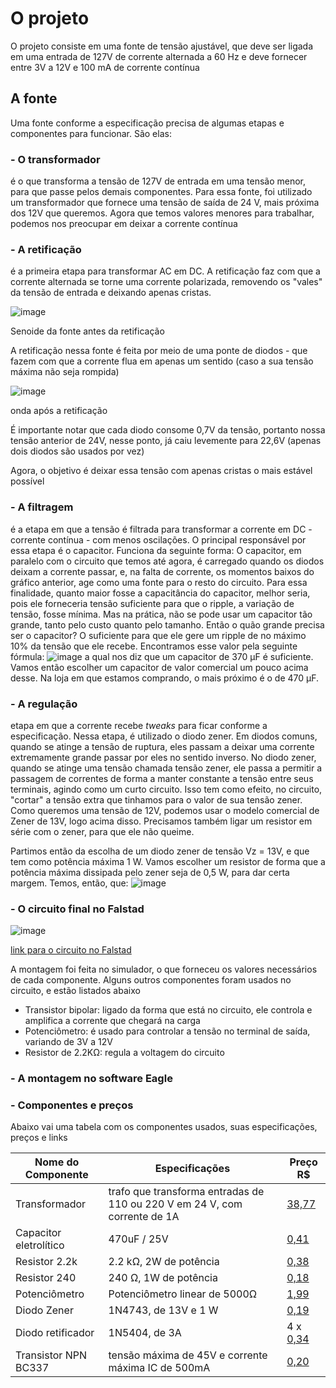 # O projeto

O projeto consiste em uma fonte de tensão ajustável, que deve ser ligada em uma entrada de 127V de corrente alternada a 60 Hz e deve fornecer entre 3V a 12V e 100 mA
de corrente contínua

## A fonte

Uma fonte conforme a especificação precisa de algumas etapas e componentes para funcionar. São elas:

### - O transformador
  é o que transforma a tensão de 127V de entrada em uma tensão menor, para que passe pelos demais componentes. Para
  essa fonte, foi utilizado um transformador que fornece uma tensão de saída de 24 V, mais próxima dos 12V que queremos.
  Agora que temos valores menores para trabalhar, podemos nos preocupar em deixar a corrente contínua
 
### - A retificação
  é a primeira etapa para transformar AC em DC. A retificação faz com que a corrente alternada se torne uma corrente polarizada, removendo
  os "vales" da tensão de entrada e deixando apenas cristas.  
  
 ![image](https://user-images.githubusercontent.com/37711709/126834291-d438e1ff-30fb-4e94-9e6a-74ddc0e0cbf7.png)
  
  Senoide da fonte antes da retificação
  
  A retificação nessa fonte é feita por meio de uma ponte de diodos - que fazem com que a corrente flua em apenas um sentido (caso a sua tensão máxima não seja rompida)
  
  ![image](https://user-images.githubusercontent.com/37711709/126835671-2c83ff85-1724-4511-8bfe-9ac3e551dd7d.png)
  
  onda após a retificação
  
  É importante notar que cada diodo consome 0,7V da tensão, portanto nossa tensão anterior de 24V, nesse
  ponto, já caiu levemente para 22,6V (apenas dois diodos são usados por vez)
  
  Agora, o objetivo é deixar essa tensão com apenas cristas o mais estável possível
  
### - A filtragem
  é a etapa em que a tensão é filtrada para transformar a corrente em DC - corrente contínua - com menos oscilações.
  O principal responsável por essa etapa é o capacitor. Funciona da seguinte forma:
  O capacitor, em paralelo com o circuito que temos até agora, é carregado quando os diodos deixam a corrente passar, e, na falta
  de corrente, os momentos baixos do gráfico anterior, age como uma fonte para o resto do circuito.
  Para essa finalidade, quanto maior fosse a capacitância do capacitor, melhor seria, pois ele forneceria
  tensão suficiente para que o ripple, a variação de tensão, fosse mínima. Mas na prática, não se pode
  usar um capacitor tão grande, tanto pelo custo quanto pelo tamanho. Então o quão grande precisa ser o capacitor? O suficiente para que ele gere um ripple de no
  máximo 10% da tensão que ele recebe. Encontramos esse valor pela seguinte fórmula:
 ![image](https://user-images.githubusercontent.com/37711709/126879908-ea724e0a-bfeb-4d49-94d0-6d29a73d3e90.png)
 a qual nos diz que um capacitor de 370 µF é suficiente. Vamos então escolher um capacitor de valor comercial um pouco acima desse. Na loja em que estamos comprando, o mais
 próximo é o de 470 µF.
  
### - A regulação
  etapa em que a corrente recebe _tweaks_ para ficar conforme a especificação. Nessa etapa, é utilizado o diodo zener. Em diodos comuns, quando se atinge a tensão de ruptura, eles passam a deixar uma corrente extremamente grande passar por eles no sentido inverso. No diodo zener, quando se atinge uma tensão chamada tensão zener, ele passa a permitir a passagem de correntes de forma a manter constante a tensão entre seus terminais, agindo como um curto circuito. Isso tem como efeito, no circuito, "cortar" a tensão extra que tinhamos para o valor de sua tensão zener. Como queremos uma tensão de 12V, podemos usar o modelo comercial de Zener de 13V, logo acima disso. Precisamos também ligar um resistor em série com o zener, para que ele não queime.
  
  Partimos então da escolha de um diodo zener de tensão Vz = 13V, e que tem como potência máxima 1 W. Vamos escolher um resistor de forma que a potência máxima dissipada pelo zener seja de 0,5 W, para dar certa margem. Temos, então, que:
![image](https://user-images.githubusercontent.com/37711709/127086707-5b0e8467-49f0-4acb-ad1a-9b81313aaa67.png)



### - O circuito final no Falstad
![image](https://user-images.githubusercontent.com/37711709/127088116-fb8c070f-13fb-4ba6-a1ff-80a22d0e6688.png)


[link para o circuito no Falstad](https://tinyurl.com/ye5d3fqm)

A montagem foi feita no simulador, o que forneceu os valores necessários de cada componente. Alguns outros componentes foram usados no circuito, e estão listados abaixo

  - Transistor bipolar: ligado da forma que está no circuito, ele controla e amplifica a corrente que chegará na carga
  - Potenciômetro: é usado para controlar a tensão no terminal de saída, variando de 3V a 12V
  - Resistor de 2.2KΩ: regula a voltagem do circuito

### - A montagem no software Eagle
  
 ### - Componentes e preços
 Abaixo vai uma tabela com os componentes usados, suas especificações, preços e links
 
 |Nome do Componente |Especificações|Preço R$ |
 |-------------------|--------------|------|
 |Transformador|trafo que transforma entradas de 110 ou 220 V em 24 V, com corrente de 1A|[38,77](https://www.baudaeletronica.com.br/transformador-trafo-1a-24v.html)|
 |Capacitor eletrolítico|470uF / 25V|[0,41](https://www.baudaeletronica.com.br/capacitor-eletrolitico-470uf-25v.html)|
 |Resistor 2.2k|2.2 kΩ, 2W de potência|[0,38](https://www.baudaeletronica.com.br/resistor-2k2-5-2w.html)|
 |Resistor 240|240 Ω, 1W de potência|[0,18](https://www.baudaeletronica.com.br/resistor-240r-5-1w.html)|
 |Potenciômetro|Potenciômetro linear de 5000Ω|[1,99](https://www.baudaeletronica.com.br/potenciometro-linear-de-5k-5000.html)|
 |Diodo Zener|1N4743, de 13V e 1 W|[0,19](https://www.baudaeletronica.com.br/diodo-zener-1n4743-13v-1w.html)|
 |Diodo retificador|1N5404, de 3A|4 x [0,34](https://www.baudaeletronica.com.br/diodo-1n5404.html)|
 |Transistor NPN BC337|tensão máxima de 45V e corrente máxima IC de 500mA|[0,20](https://www.baudaeletronica.com.br/transistor-npn-bc337.html)|
 
